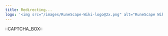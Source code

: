 ```yaml
---
title: Redirecting...
logo: '<img src="/images/RuneScape-Wiki-logo@2x.png" alt="RuneScape Wiki" width="100px"><img src="/images/Old-School-RuneScape-Wiki-logo@2x.png" alt="OSRS Wiki" width="100px" style="margin-left: 1em;"><img src="/images/RuneScape-Classic-Wiki-logo@2x.png" alt="RuneScape Classic Wiki" width="100px" style="margin-left: 1em;">'
---
```


::CAPTCHA_BOX::
